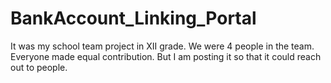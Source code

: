 # BankAccount_Linking_Portal
 
It was my school team project in XII grade.
We were 4 people in the team.
Everyone made equal contribution.
But I am posting it so that it could reach out to people.

